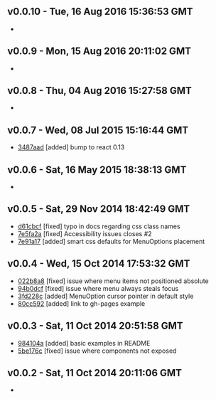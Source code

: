v0.0.10 - Tue, 16 Aug 2016 15:36:53 GMT
---------------------------------------

- 


v0.0.9 - Mon, 15 Aug 2016 20:11:02 GMT
--------------------------------------

- 


v0.0.8 - Thu, 04 Aug 2016 15:27:58 GMT
--------------------------------------

- 


v0.0.7 - Wed, 08 Jul 2015 15:16:44 GMT
--------------------------------------

- [3487aad](../../commit/3487aad) [added] bump to react 0.13


v0.0.6 - Sat, 16 May 2015 18:38:13 GMT
--------------------------------------

- 


v0.0.5 - Sat, 29 Nov 2014 18:42:49 GMT
--------------------------------------

- [d61cbcf](../../commit/d61cbcf) [fixed] typo in docs regarding css class names
- [7e5fa2a](../../commit/7e5fa2a) [fixed] Accessibility issues closes #2
- [7e91a17](../../commit/7e91a17) [added] smart css defaults for MenuOptions placement


v0.0.4 - Wed, 15 Oct 2014 17:53:32 GMT
--------------------------------------

- [022b8a8](../../commit/022b8a8) [fixed] issue where menu items not positioned absolute
- [94b0dcf](../../commit/94b0dcf) [fixed] issue where menu always steals focus
- [3fd228c](../../commit/3fd228c) [added] MenuOption cursor pointer in default style
- [80cc592](../../commit/80cc592) [added] link to gh-pages example


v0.0.3 - Sat, 11 Oct 2014 20:51:58 GMT
--------------------------------------

- [984104a](../../commit/984104a) [added] basic examples in README
- [5be176c](../../commit/5be176c) [fixed] issue where components not exposed


v0.0.2 - Sat, 11 Oct 2014 20:11:06 GMT
--------------------------------------

- 


